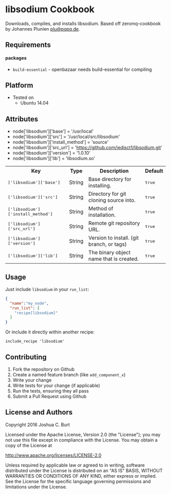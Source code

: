 libsodium Cookbook
==================
Downloads, compiles, and installs libsodium.
Based off zeromq-cookbook by Johannes Plunien plu@pqpq.de.

Requirements
------------
#### packages
- `build-essential` - openbazaar needs build-essential for compiling

Platform
------------
* Tested on
  * Ubuntu 14.04

Attributes
----------
* node['libsodium']['base'] = '/usr/local'
* node['libsodium']['src'] = '/usr/local/src/libsodium'
* node['libsodium']['install_method'] = 'source'
* node['libsodium']['src_url'] = 'https://github.com/jedisct1/libsodium.git'
* node['libsodium']['version'] = '1.0.10'
* node['libsodium']['lib'] = 'libsodium.so'

<table>
  <tr>
    <th>Key</th>
    <th>Type</th>
    <th>Description</th>
    <th>Default</th>
  </tr>
  <tr>
    <td><tt>['libsodium']['base']</tt></td>
    <td>String</td>
    <td>Base directory for installing.</td>
    <td><tt>true</tt></td>
  </tr>
  <tr>
    <td><tt>['libsodium']['src']</tt></td>
    <td>String</td>
    <td>Directory for git cloning source into.</td>
    <td><tt>true</tt></td>
  </tr>
  <tr>
    <td><tt>['libsodium']['install_method']</tt></td>
    <td>String</td>
    <td>Method of installation.</td>
    <td><tt>true</tt></td>
  </tr>
  <tr>
    <td><tt>['libsodium']['src_url']</tt></td>
    <td>String</td>
    <td>Remote git repository URL.</td>
    <td><tt>true</tt></td>
  </tr>
  <tr>
    <td><tt>['libsodium']['version']</tt></td>
    <td>String</td>
    <td>Version to install. (git branch, or tags)</td>
    <td><tt>true</tt></td>
  </tr>
  <tr>
    <td><tt>['libsodium']['lib']</tt></td>
    <td>String</td>
    <td>The binary object name that is created.</td>
    <td><tt>true</tt></td>
  </tr>
</table>

Usage
-----
Just include `libsodium` in your `run_list`:

```json
{
  "name":"my_node",
  "run_list": [
    "recipe[libsodium]"
  ]
}
```

Or include it directly within another recipe:
```
include_recipe 'libsodium'
```

Contributing
------------
1. Fork the repository on Github
2. Create a named feature branch (like `add_component_x`)
3. Write your change
4. Write tests for your change (if applicable)
5. Run the tests, ensuring they all pass
6. Submit a Pull Request using Github

License and Authors
-------------------
Copyright 2016 Joshua C. Burt

Licensed under the Apache License, Version 2.0 (the "License");
you may not use this file except in compliance with the License.
You may obtain a copy of the License at

   http://www.apache.org/licenses/LICENSE-2.0

Unless required by applicable law or agreed to in writing, software
distributed under the License is distributed on an "AS IS" BASIS,
WITHOUT WARRANTIES OR CONDITIONS OF ANY KIND, either express or implied.
See the License for the specific language governing permissions and
limitations under the License.